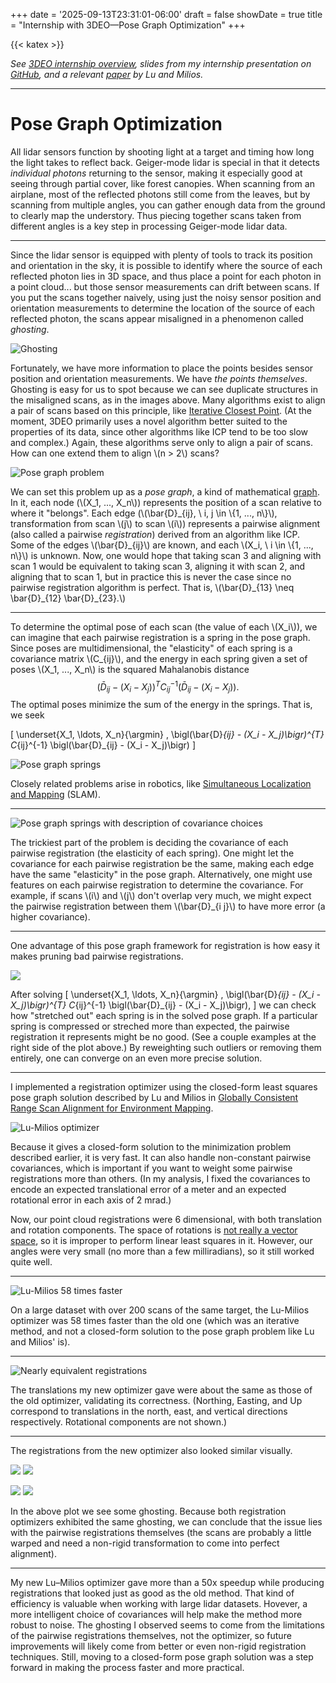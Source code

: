 +++
date = '2025-09-13T23:31:01-06:00'
draft = false
showDate = true
title = "Internship with 3DEO&mdash;Pose Graph Optimization"
+++

{{< katex >}}

*See [3DEO internship overview](/posts/internship-3deo), slides from my internship presentation on [GitHub](https://github.com/mward19/3deo-internship-presentation/tree/master), and a relevant [paper](https://robotics.caltech.edu/~jerma/research_papers/scan_matching_papers/milios_globally_consistent.pdf) by Lu and Milios.*

***
# Pose Graph Optimization

All lidar sensors function by shooting light at a target and timing how long the light takes to reflect back. Geiger-mode lidar is special in that it detects _individual photons_ returning to the sensor, making it especially good at seeing through partial cover, like forest canopies. When scanning from an airplane, most of the reflected photons still come from the leaves, but by scanning from multiple angles, you can gather enough data from the ground to clearly map the understory. Thus piecing together scans taken from different angles is a key step in processing Geiger-mode lidar data.

***

Since the lidar sensor is equipped with plenty of tools to track its position and orientation in the sky, it is possible to identify where the source of each reflected photon lies in 3D space, and thus place a point for each photon in a point cloud... but those sensor measurements can drift between scans. If you put the scans together naively, using just the noisy sensor position and orientation measurements to determine the location of the source of each reflected photon, the scans appear misaligned in a phenomenon called _ghosting_.

![Ghosting](registrations.png)

Fortunately, we have more information to place the points besides sensor position and orientation measurements. We have _the points themselves_. Ghosting is easy for us to spot because we can see duplicate structures in the misaligned scans, as in the images above. Many algorithms exist to align a pair of scans based on this principle, like [Iterative Closest Point](https://en.wikipedia.org/wiki/Iterative_closest_point). (At the moment, 3DEO primarily uses a novel algorithm better suited to the properties of its data, since other algorithms like ICP tend to be too slow and complex.) Again, these algorithms serve only to align a pair of scans. How can one extend them to align \\(n > 2\\) scans?

![Pose graph problem](main-19.png)

We can set this problem up as a _pose graph_, a kind of mathematical [graph](https://en.wikipedia.org/wiki/Graph_(discrete_mathematics)). In it, each node (\\(X\_1, ..., X\_n\\)) represents the position of a scan relative to where it "belongs". Each edge (\\(\bar{D}\_{ij}, \ i, j \in \\{1, ..., n\\}\\), transformation from scan \\(j\\) to scan \\(i\\)) represents a pairwise alignment (also called a pairwise _registration_) derived from an algorithm like ICP. Some of the edges \\(\bar{D}\_{ij}\\) are known, and each \\(X\_i, \ i \in \\{1, ..., n\\}\\) is unknown. Now, one would hope that taking scan 3 and aligning with scan 1 would be equivalent to taking scan 3, aligning it with scan 2, and aligning that to scan 1, but in practice this is never the case since no pairwise registration algorithm is perfect. That is, \\(\bar{D}\_{13} \neq \bar{D}\_{12} \bar{D}\_{23}.\\)

***

To determine the optimal pose of each scan (the value of each \\(X\_i\\)), we can imagine that each pairwise registration is a spring in the pose graph. Since poses are multidimensional, the "elasticity" of each spring is a covariance matrix \\(C\_\{ij\}\\), and the energy in each spring given a set of poses \\(X\_1, ..., X\_n\\) is the squared Mahalanobis distance $$(\bar{D}_{ij} - (X_i - X_j))^T C_{i j}^{-1} (\bar{D}_{ij} - (X_i - X_j)).$$ The optimal poses minimize the sum of the energy in the springs. That is, we seek

\[
\underset{X_1, \ldots, X_n}{\argmin}
\,
\bigl(\bar{D}_{ij} - (X_i - X_j)\bigr)^{T}
C_{ij}^{-1}
\bigl(\bar{D}_{ij} - (X_i - X_j)\bigr)
\]

![Pose graph springs](main-21.png)

Closely related problems arise in robotics, like [Simultaneous Localization and Mapping](https://en.wikipedia.org/wiki/Simultaneous_localization_and_mapping) (SLAM).

***
![Pose graph springs with description of covariance choices](main-22.png)

The trickiest part of the problem is deciding the covariance of each pairwise registration (the elasticity of each spring). One might let the covariance for each pairwise registration be the same, making each edge have the same "elasticity" in the pose graph. Alternatively, one might use features on each pairwise registration to determine the covariance. For example, if scans \\(i\\) and \\(j\\) don't overlap very much, we might expect the pairwise registration between them \\(\bar{D}_{i j}\\) to have more error (a higher covariance). 

***

One advantage of this pose graph framework for registration is how easy it makes pruning bad pairwise registrations. 

![](main-23.png)

After solving 
\[
\underset{X_1, \ldots, X_n}{\argmin}
\,
\bigl(\bar{D}_{ij} - (X_i - X_j)\bigr)^{T}
C_{ij}^{-1}
\bigl(\bar{D}_{ij} - (X_i - X_j)\bigr),
\] 
we can check how "stretched out" each spring is in the solved pose graph. If a particular spring is compressed or streched more than expected, the pairwise registration it represents might be no good. (See a couple examples at the right side of the plot above.) By reweighting such outliers or removing them entirely, one can converge on an even more precise solution.

***
I implemented a registration optimizer using the closed-form least squares pose graph solution described by Lu and Milios in [Globally Consistent Range Scan Alignment for Environment Mapping](https://robotics.caltech.edu/~jerma/research_papers/scan_matching_papers/milios_globally_consistent.pdf).

![Lu-Milios optimizer](main-26.png)

Because it gives a closed-form solution to the minimization problem described earlier, it is very fast. It can also handle non-constant pairwise covariances, which is important if you want to weight some pairwise registrations more than others.  (In my analysis, I fixed the covariances to encode an expected translational error of a meter and an expected rotational error in each axis of 2 mrad.)

Now, our point cloud registrations were 6 dimensional, with both translation and rotation components. The space of rotations is [not really a vector space](https://en.wikipedia.org/wiki/3D_rotation_group), so it is improper to perform linear least squares in it. However, our angles were very small (no more than a few milliradians), so it still worked quite well.

***
![Lu-Milios 58 times faster](main-27.png)

On a large dataset with over 200 scans of the same target, the Lu-Milios optimizer was 58 times faster than the old one (which was an iterative method, and not a closed-form solution to the pose graph problem like Lu and Milios' is).

***
![Nearly equivalent registrations](main-28.png)

The translations my new optimizer gave were about the same as those of the old optimizer, validating its correctness. (Northing, Easting, and Up correspond to translations in the north, east, and vertical directions respectively. Rotational components are not shown.)

***
The registrations from the new optimizer also looked similar visually.

![](main-29.png)
![](main-30.png)


![](main-31.png)
![](main-32.png)

In the above plot we see some ghosting. Because both registration optimizers exhibited the same ghosting, we can conclude that the issue lies with the pairwise registrations themselves (the scans are probably a little warped and need a non-rigid transformation to come into perfect alignment).

***
My new Lu–Milios optimizer gave more than a 50x speedup while producing registrations that looked just as good as the old method. That kind of efficiency is valuable when working with large lidar datasets. Hovever, a more intelligent choice of covariances will help make the method more robust to noise. The ghosting I observed seems to come from the limitations of the pairwise registrations themselves, not the optimizer, so future improvements will likely come from better or even non-rigid registration techniques. Still, moving to a closed-form pose graph solution was a step forward in making the process faster and more practical. 